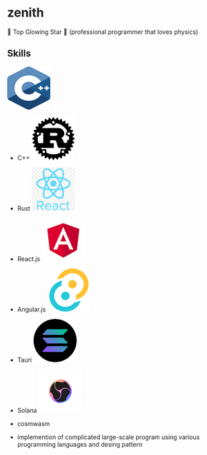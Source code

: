 # zenith
🌟 Top Glowing Star 🔭
(professional programmer that loves physics)

## Skills

![c++ logo](c%2B%2B.png) 
* C++
![Rust logo](rust.png)
* Rust
![React logo](react.png) 
* React.js
![angular logo](angular.png)
* Angular.js
![tauri logo](tauri.png)
* Tauri
![solana logo](solana.png)
* Solana
![cosmwasm logo](cosmwasm.png)
* cosmwasm

* implemention of complicated large-scale program using various programming languages and desing pattern

